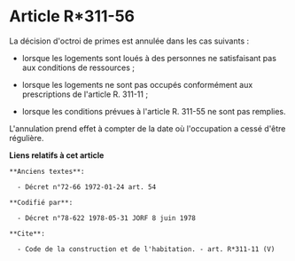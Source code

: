 # Article R*311-56

La décision d'octroi de primes est annulée dans les cas suivants :

- lorsque les logements sont loués à des personnes ne satisfaisant pas aux conditions de ressources ;

- lorsque les logements ne sont pas occupés conformément aux prescriptions de l'article R. 311-11 ;

- lorsque les conditions prévues à l'article R. 311-55 ne sont pas remplies. 

L'annulation prend effet à compter de la date où l'occupation a cessé d'être régulière.

**Liens relatifs à cet article**

	**Anciens textes**:

	  - Décret n°72-66 1972-01-24 art. 54

	**Codifié par**:

	  - Décret n°78-622 1978-05-31 JORF 8 juin 1978

	**Cite**:

	  - Code de la construction et de l'habitation. - art. R*311-11 (V)
